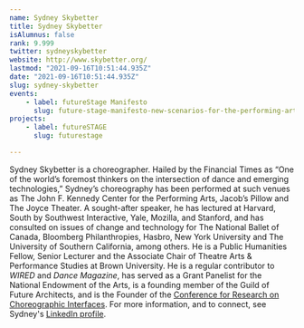 ```yaml
---
name: Sydney Skybetter
title: Sydney Skybetter
isAlumnus: false
rank: 9.999
twitter: sydneyskybetter
website: http://www.skybetter.org/
lastmod: "2021-09-16T10:51:44.935Z"
date: "2021-09-16T10:51:44.935Z"
slug: sydney-skybetter
events:
    - label: futureStage Manifesto
      slug: future-stage-manifesto-new-scenarios-for-the-performing-arts
projects:
    - label: futureSTAGE
      slug: futurestage

---
```

Sydney Skybetter is a choreographer. Hailed by the Financial Times as “One of the world’s foremost thinkers on the intersection of dance and emerging technologies,” Sydney’s choreography has been performed at such venues as The John F. Kennedy Center for the Performing Arts, Jacob’s Pillow and The Joyce Theater. A sought-after speaker, he has lectured at Harvard, South by Southwest Interactive, Yale, Mozilla, and Stanford, and has consulted on issues of change and technology for The National Ballet of Canada, Bloomberg Philanthropies, Hasbro, New York University and The University of Southern California, among others. He is a Public Humanities Fellow, Senior Lecturer and the Associate Chair of Theatre Arts & Performance Studies at Brown University. He is a regular contributor to *WIRED* and *Dance Magazine*, has served as a Grant Panelist for the National Endowment of the Arts, is a founding member of the Guild of Future Architects, and is the Founder of the [Conference for Research on Choreographic Interfaces](https://choreographicinterfaces.org/). For more information, and to connect, see Sydney's [LinkedIn profile](https://www.linkedin.com/in/skybetter/).